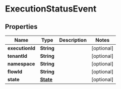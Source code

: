 

# ExecutionStatusEvent


## Properties

| Name | Type | Description | Notes |
|------------ | ------------- | ------------- | -------------|
|**executionId** | **String** |  |  [optional] |
|**tenantId** | **String** |  |  [optional] |
|**namespace** | **String** |  |  [optional] |
|**flowId** | **String** |  |  [optional] |
|**state** | [**State**](State.md) |  |  [optional] |




